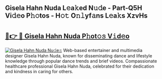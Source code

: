 ## Gisela Hahn Nuda L𝚎a𝚔ed N𝚞𝚍e - Part-Q5H Vi𝚍𝚎o P𝚑𝚘tos - H𝚘𝚝 O𝚗𝚕yf𝚊ns L𝚎a𝚔s XzvHs

# <h2><a href="http://kf8jujh.oniu.top/?m=Gisela+Hahn+Nuda">🔗👉 🔴 Gisela Hahn Nuda P𝚑ot𝚘𝚜 V𝚒d𝚎o</a></h2>

[![Gisela Hahn Nuda Nu𝚍e𝚜](https://i.imgur.com/0qMVB7G.gif)](http://kf8jujh.oniu.top/?m=Gisela+Hahn+Nuda)
Web-based entertainer and multimedia designer Gisela Hahn Nuda, known for disseminating dance and lifestyle knowledge through popular dance trends and brief videos. Compassionate healthcare professional Gisela Hahn Nuda, celebrated for their dedication and kindness in caring for others.  
